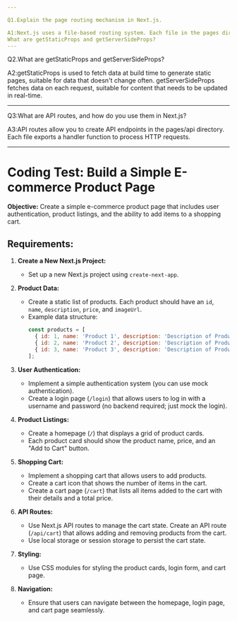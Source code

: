 ```yaml
---

Q1.Explain the page routing mechanism in Next.js.

A1:Next.js uses a file-based routing system. Each file in the pages directory automatically becomes a route. Dynamic routes are created using brackets in the file name (e.g., [id].js).
What are getStaticProps and getServerSideProps?
---
```


Q2.What are getStaticProps and getServerSideProps?

A2:getStaticProps is used to fetch data at build time to generate static pages, suitable for data that doesn't change often. getServerSideProps fetches data on each request, suitable for content that needs to be updated in real-time.

---

Q3:What are API routes, and how do you use them in Next.js?

A3:API routes allow you to create API endpoints in the pages/api directory. Each file exports a handler function to process HTTP requests.

---
# Coding Test: Build a Simple E-commerce Product Page

**Objective:** Create a simple e-commerce product page that includes user authentication, product listings, and the ability to add items to a shopping cart.

## Requirements:

1. **Create a New Next.js Project:**
   - Set up a new Next.js project using `create-next-app`.

2. **Product Data:**
   - Create a static list of products. Each product should have an `id`, `name`, `description`, `price`, and `imageUrl`.
   - Example data structure:
     ```javascript
     const products = [
       { id: 1, name: 'Product 1', description: 'Description of Product 1', price: 29.99, imageUrl: '/images/product1.jpg' },
       { id: 2, name: 'Product 2', description: 'Description of Product 2', price: 49.99, imageUrl: '/images/product2.jpg' },
       { id: 3, name: 'Product 3', description: 'Description of Product 3', price: 19.99, imageUrl: '/images/product3.jpg' },
     ];
     ```

3. **User Authentication:**
   - Implement a simple authentication system (you can use mock authentication).
   - Create a login page (`/login`) that allows users to log in with a username and password (no backend required; just mock the login).

4. **Product Listings:**
   - Create a homepage (`/`) that displays a grid of product cards.
   - Each product card should show the product name, price, and an "Add to Cart" button.

5. **Shopping Cart:**
   - Implement a shopping cart that allows users to add products.
   - Create a cart icon that shows the number of items in the cart.
   - Create a cart page (`/cart`) that lists all items added to the cart with their details and a total price.

6. **API Routes:**
   - Use Next.js API routes to manage the cart state. Create an API route (`/api/cart`) that allows adding and removing products from the cart.
   - Use local storage or session storage to persist the cart state.

7. **Styling:**
   - Use CSS modules for styling the product cards, login form, and cart page.

8. **Navigation:**
   - Ensure that users can navigate between the homepage, login page, and cart page seamlessly.
